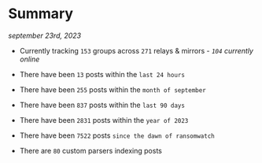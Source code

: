 
# Summary
_september 23rd, 2023_

- Currently tracking `153` groups across `271` relays & mirrors - _`104` currently online_

- There have been `13` posts within the `last 24 hours`

- There have been `255` posts within the `month of september`

- There have been `837` posts within the `last 90 days`

- There have been `2831` posts within the `year of 2023`

- There have been `7522` posts `since the dawn of ransomwatch`

- There are `80` custom parsers indexing posts
